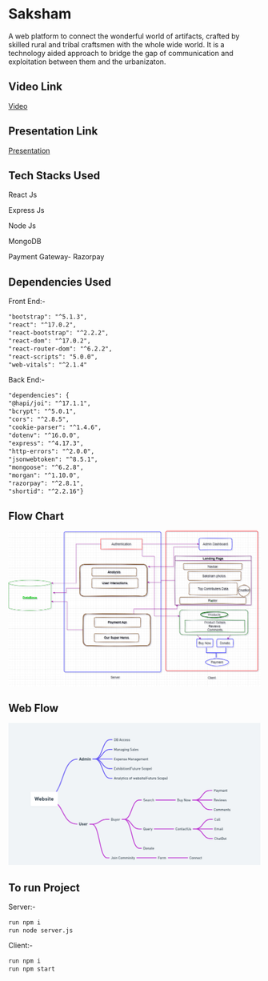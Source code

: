 # Saksham

A web platform to connect the wonderful world of artifacts, crafted by skilled rural and tribal craftsmen with the whole wide world.
It is a technology aided approach to bridge the gap of communication and exploitation between them and the urbanizaton.

## Video Link

[Video](https://drive.google.com/file/d/17QWA_zgmWfxeNUZJTXy7jckv0HpLj7k7/view?usp=sharing)

## Presentation Link

[Presentation](https://www.canva.com/design/DAE8FQVvHkI/NHEDmiY8N494DDVBTkX55A/edit?utm_content=DAE8FQVvHkI&utm_campaign=designshare&utm_medium=link2&utm_source=sharebutton)

## Tech Stacks Used

React Js

Express Js

Node Js

MongoDB

Payment Gateway- Razorpay

## Dependencies Used

Front End:-

    "bootstrap": "^5.1.3",
    "react": "^17.0.2",
    "react-bootstrap": "^2.2.2",
    "react-dom": "^17.0.2",
    "react-router-dom": "^6.2.2",
    "react-scripts": "5.0.0",
    "web-vitals": "^2.1.4"

Back End:-

    "dependencies": {
    "@hapi/joi": "^17.1.1",
    "bcrypt": "^5.0.1",
    "cors": "^2.8.5",
    "cookie-parser": "^1.4.6",
    "dotenv": "^16.0.0",
    "express": "^4.17.3",
    "http-errors": "^2.0.0",
    "jsonwebtoken": "^8.5.1",
    "mongoose": "^6.2.8",
    "morgan": "^1.10.0",
    "razorpay": "^2.8.1",
    "shortid": "^2.2.16"}

## Flow Chart

![](flow.png)

## Web Flow

![](whimcool.png)

## To run Project

Server:-

    run npm i
    run node server.js

Client:-

    run npm i
    run npm start
